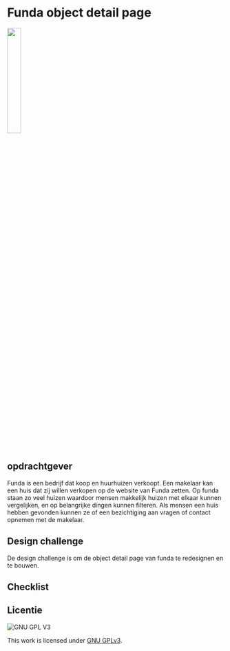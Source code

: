 
# Funda object detail page

<img src="https://user-images.githubusercontent.com/112855711/214551850-c5ccde10-802b-4680-a3ec-b9acf825b66f.png" alt="" width=25%>

<img src="https://user-images.githubusercontent.com/112855711/214551850-c5ccde10-802b-4680-a3ec-b9acf825b66f.png](https://user-images.githubusercontent.com/112855711/214562661-89114d3d-0e6a-44c0-8b37-95daa9d3322a.png" alt="">

## opdrachtgever
Funda is een bedrijf dat koop en huurhuizen verkoopt. Een makelaar kan een huis dat zij willen verkopen op de website van Funda zetten. Op funda staan zo veel huizen waardoor mensen makkelijk huizen met elkaar kunnen vergelijken, en op belangrijke dingen kunnen filteren. Als mensen een huis hebben gevonden kunnen ze of een bezichtiging aan vragen of contact opnemen met de makelaar.

## Design challenge
De design challenge is om de object detail page van funda te redesignen en te bouwen.

## Checklist

## Licentie

![GNU GPL V3](https://www.gnu.org/graphics/gplv3-127x51.png)

This work is licensed under [GNU GPLv3](./LICENSE).



